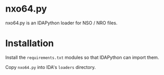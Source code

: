 nxo64.py
========

nxo64.py is an IDAPython loader for NSO / NRO files.


Installation
============

Install the `requirements.txt` modules so that IDAPython can import them.

Copy `nxo64.py` into IDA's `loaders` directory.
